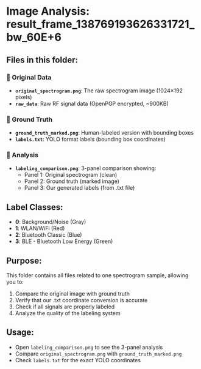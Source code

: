 # Image Analysis: result_frame_138769193626331721_bw_60E+6

## Files in this folder:

### 📁 Original Data
- **`original_spectrogram.png`**: The raw spectrogram image (1024×192 pixels)
- **`raw_data`**: Raw RF signal data (OpenPGP encrypted, ~900KB)

### 📁 Ground Truth
- **`ground_truth_marked.png`**: Human-labeled version with bounding boxes
- **`labels.txt`**: YOLO format labels (bounding box coordinates)

### 📁 Analysis
- **`labeling_comparison.png`**: 3-panel comparison showing:
  - Panel 1: Original spectrogram (clean)
  - Panel 2: Ground truth (marked image)
  - Panel 3: Our generated labels (from .txt file)

## Label Classes:
- **0**: Background/Noise (Gray)
- **1**: WLAN/WiFi (Red)
- **2**: Bluetooth Classic (Blue)
- **3**: BLE - Bluetooth Low Energy (Green)

## Purpose:
This folder contains all files related to one spectrogram sample, allowing you to:
1. Compare the original image with ground truth
2. Verify that our .txt coordinate conversion is accurate
3. Check if all signals are properly labeled
4. Analyze the quality of the labeling system

## Usage:
- Open `labeling_comparison.png` to see the 3-panel analysis
- Compare `original_spectrogram.png` with `ground_truth_marked.png`
- Check `labels.txt` for the exact YOLO coordinates
